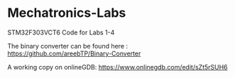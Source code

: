 # Mechatronics-Labs
STM32F303VCT6 Code for Labs 1-4


The binary converter can be found here : https://github.com/areebTP/Binary-Converter

A working copy on onlineGDB: https://www.onlinegdb.com/edit/sZt5rSUH6
